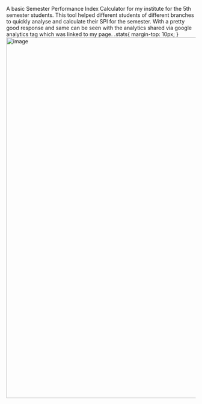 A basic Semester Performance Index Calculator for my institute for the 5th semester students.
This tool helped different students of different branches to quickly analyse and calculate their SPI for the semester.
With a pretty good response and same can be seen with the analytics shared via google analytics tag which was linked to my page.
.stats{
margin-top: 10px;
}
<img width="960" class="stats" alt="image" src="https://github.com/Harsh-KumarJha/SPI-calculator-website/assets/121922047/332928f1-1792-4030-a890-f3674480c407">
